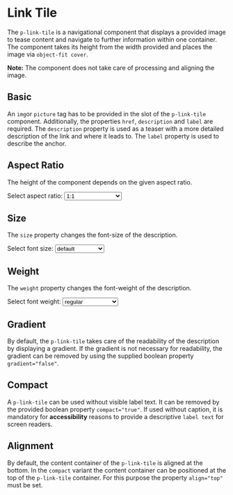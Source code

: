 # Link Tile

The `p-link-tile` is a navigational component that displays a provided image to tease content and navigate to further
information within one container. The component takes its height from the width provided and places the image via
`object-fit cover`.

**Note:** The component does not take care of processing and aligning the image.

<TableOfContents></TableOfContents>

## Basic

An `img`or `picture` tag has to be provided in the slot of the `p-link-tile` component. Additionally, the properties
`href`, `description` and `label` are required. The `description` property is used as a teaser with a more detailed
description of the link and where it leads to. The `label` property is used to describe the anchor.

<Playground :markup="basic"></Playground>

## Aspect Ratio

The height of the component depends on the given aspect ratio.

<Playground :markup="aspectRatioMarkup">
  <label>
    <p-text>Select aspect ratio:</p-text>
    <select v-model="aspectRatio" aria-label="Select aspect ratio">
      <option disabled>Select aspect ratio</option>
      <option value="1:1">1:1</option>
      <option value="3:4">3:4</option>
      <option value="4:3">4:3</option>
      <option value="9:16">9:16</option>
      <option value="16:9">16:9</option>
      <option value="{base: '1:1', xs: '3:4', s: '4:3', m: '9:16', l: '16:9', xl: '1:1' }">responsive</option>
    </select>
  </label>
</Playground>

## Size

The `size` property changes the font-size of the description.

<Playground :markup="sizeMarkup">
  <label>
    <p-text>Select font size:</p-text>
    <select v-model="size" aria-label="Select font size">
      <option disabled>Select font size</option>
      <option value="default">default</option>
      <option value="inherit">inherit</option>
      <option value="{base: 'inherit', xs: 'default', s: 'inherit', m: 'default', l: 'inherit', xl: 'default' }">responsive</option>
    </select>
  </label>
</Playground>

## Weight

The `weight` property changes the font-weight of the description.

<Playground :markup="weightMarkup">
  <label>
    <p-text>Select font weight:</p-text>
    <select v-model="weight" aria-label="Select font weight">
      <option disabled>Select font weight</option>
      <option value="regular">regular</option>
      <option value="semibold">semibold</option>
      <option value="{base: 'semibold', xs: 'regular', s: 'semibold', m: 'regular', l: 'semibold', xl: 'regular' }">responsive</option>
    </select>
  </label>
</Playground>

## Gradient

By default, the `p-link-tile` takes care of the readability of the description by displaying a gradient. If the gradient
is not necessary for readability, the gradient can be removed by using the supplied boolean property `gradient="false"`.

<Playground :markup="gradient"></Playground>

## Compact

A `p-link-tile` can be used without visible label text. It can be removed by the provided boolean property
`compact="true"`. If used without caption, it is mandatory for **accessibility** reasons to provide a descriptive
`label text` for screen readers.

<Playground :markup="compact"></Playground>

## Alignment

By default, the content container of the `p-link-tile` is aligned at the bottom. In the `compact` variant the content
container can be positioned at the top of the `p-link-tile` container. For this purpose the property `align="top"` must
be set.

<Playground :markup="align"></Playground>

<script lang="ts">
import Vue from 'vue';
import Component from 'vue-class-component';

@Component
export default class Code extends Vue {

  aspectRatio = '4:3';
  size = 'default';
  weight = 'semibold';

  basic = `<div class="grid">
  <p-link-tile
    href="https://www.porsche.com"
    label="Some label"
    description="Some Description"
  >
    <img src="${require('../../assets/porsche_beach.jpg')}" alt="Porsche on Beach" />
  </p-link-tile>
  <p-link-tile
    href="https://www.porsche.com"
    label="Some label"
    description="Some Description"
  >
    <picture>
      <source media="(min-width:500px)" srcset="${require('../../assets/porsche_factory.jpg')}"/>
      <img src="${require('../../assets/porsche_beach.jpg')}" alt="Porsche on Beach" />
    </picture>
  </p-link-tile>
</div>`;

  gradient = `<div class="container">
  <p-link-tile
    href="https://www.porsche.com"
    label="Some label"
    description="Some Description"
    gradient="false"
  >
    <img src="${require('../../assets/porsche_beach.jpg')}" alt="Porsche on Beach" />
  </p-link-tile>
</div>`;

  compact = `<div class="container">
  <p-link-tile
    href="https://www.porsche.com"
    label="Some label"
    description="Some Description"
    compact="true"
  >
    <img src="${require('../../assets/porsche_beach.jpg')}" alt="Porsche on Beach" />
  </p-link-tile>
</div>`;

  align = `<div class="container">
  <p-link-tile
    href="https://www.porsche.com"
    label="Some label"
    description="Some Description"
    compact="true"
    align="top"
  >
    <img src="${require('../../assets/porsche_beach.jpg')}" alt="Porsche on Beach" />
  </p-link-tile>
</div>`;

  get aspectRatioMarkup() {
    return`<div class="container">
  <p-link-tile href="#" label="Some Label" description="Default" aspect-ratio="${this.aspectRatio}">
    <img src="${require('../../assets/porsche_beach.jpg')}" alt="Beach"/>
  </p-link-tile>
</div>`
  }

  get sizeMarkup() {
    return`<div class="container">
  <p-link-tile href="#" label="Some Label" description="Default" size="${this.size}">
    <img src="${require('../../assets/porsche_beach.jpg')}" alt="Beach"/>
  </p-link-tile>
</div>`
  }

  get weightMarkup() {
    return`<div class="container">
  <p-link-tile href="#" label="Some Label" description="Default" weight="${this.weight}">
    <img src="${require('../../assets/porsche_beach.jpg')}" alt="Beach"/>
  </p-link-tile>
</div>`
  }

}
</script>

<style>

  .container {
    max-width: 400px;
    font-size: 40px;
  }
  .grid {
    display: grid;
    grid-template-columns: repeat(auto-fill, minmax(400px, 1fr));
    grid-template-rows: auto;
    column-gap: 1rem;
    row-gap: 1rem;
  }
</style>
